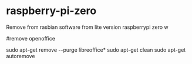 # raspberry-pi-zero
Remove from rasbian software from lite version raspberrypi zero w

#remove openoffice

sudo apt-get remove --purge libreoffice*
sudo apt-get clean
sudo apt-get autoremove
